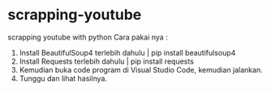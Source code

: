 # scrapping-youtube
scrapping youtube with python
Cara pakai nya :
1. Install BeautifulSoup4 terlebih dahulu | pip install beautifulsoup4
2. Install Requests terlebih dahulu | pip install requests
3. Kemudian buka code program di Visual Studio Code, kemudian jalankan.
4. Tunggu dan lihat hasilnya.
